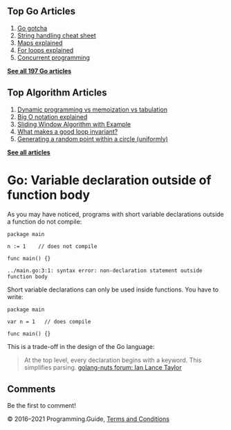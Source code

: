 <span class="underline"></span>

<span class="underline"></span>

Top Go Articles
---------------

1.  [Go gotcha](go-gotcha.html)
2.  [String handling cheat sheet](string-functions-reference-cheat-sheet.html)
3.  [Maps explained](maps-explained.html)
4.  [For loops explained](for-loop.html)
5.  [Concurrent programming](go-concurrency-tutorial.html)

[**See all 197 Go articles**](index.html)

<span class="underline"></span>

Top Algorithm Articles
----------------------

1.  [Dynamic programming vs memoization vs tabulation](../dynamic-programming-vs-memoization-vs-tabulation.html)
2.  [Big O notation explained](../big-o-notation-explained.html)
3.  [Sliding Window Algorithm with Example](../sliding-window-example.html)
4.  [What makes a good loop invariant?](../what-makes-a-good-loop-invariant.html)
5.  [Generating a random point within a circle (uniformly)](../random-point-within-circle.html)

[**See all articles**](../index.html)

Go: Variable declaration outside of function body
=================================================

As you may have noticed, programs with short variable declarations outside a function do not compile:

    package main

    n := 1    // does not compile

    func main() {}

    ../main.go:3:1: syntax error: non-declaration statement outside function body

Short variable declarations can only be used inside functions. You have to write:

    package main

    var n = 1   // does compile

    func main() {}

This is a trade-off in the design of the Go language:

> At the top level, every declaration begins with a keyword. This simplifies parsing. <a href="https://groups.google.com/forum/#!msg/golang-nuts/qTZemuGDV6o/IyCwXPJsUFIJ" class="quote-source">golang-nuts forum: Ian Lance Taylor</a>

Comments
--------

Be the first to comment!

© 2016–2021 Programming.Guide, [Terms and Conditions](../terms-and-conditions.html)
